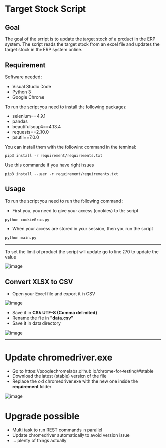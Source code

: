 # Target Stock Script
## Goal
The goal of the script is to update the target stock of a product in the ERP system.
The script reads the target stock from an excel file and updates the target stock in the ERP system online.

## Requirement
Software needed :
- Visual Studio Code
- Python 3
- Google Chrome

To run the script you need to install the following packages:
- selenium==4.9.1
- pandas
- beautifulsoup4==4.13.4
- requests==2.30.0
- psutil==7.0.0


You can install them with the following command in the terminal:
```
pip3 install -r requirement/requirements.txt
```

Use this commande if you have right issues
```
pip3 install --user -r requirement/requirements.txt
```
## Usage
To run the script you need to run the following command :

- First you, you need to give your access (cookies) to the script
```
python cookieGrab.py
```

- When your access are stored in your session, then you run the script

```
python main.py
```
---
To set the limit of product the script will update go to line 270 to update the value

![image](https://github.com/kelvinlee1995/Digitec-v2/assets/55844277/b04d7e2a-ef4d-463f-9917-1d3ce9f997fe)


## Convert XLSX to CSV
- Open your Excel file and export it in CSV

![image](https://github.com/kelvinlee1995/Digitec-v2/assets/55844277/b5d65301-0d3d-4e83-839f-8f9ccee75001)

- Save it in **CSV UTF-8 (Comma delimited)**
- Rename the file in **"data.csv"**
- Save it in data directory

![image](https://github.com/kelvinlee1995/Digitec-v2/assets/55844277/2d38a1a2-d0d5-4a49-abf9-a5aa29e41a19)

---
# Update chromedriver.exe

- Go to https://googlechromelabs.github.io/chrome-for-testing/#stable
- Download the latest (stable) version of the file
- Replace the old chromedriver.exe with the new one inside the **requirement** folder

![image](https://github.com/user-attachments/assets/b593b720-805a-47ef-a290-1879cfb18063)


# Upgrade possible
- Multi task to run REST commands in parallel
- Update chromedriver automatically to avoid version issue
- ... plenty of things actually
